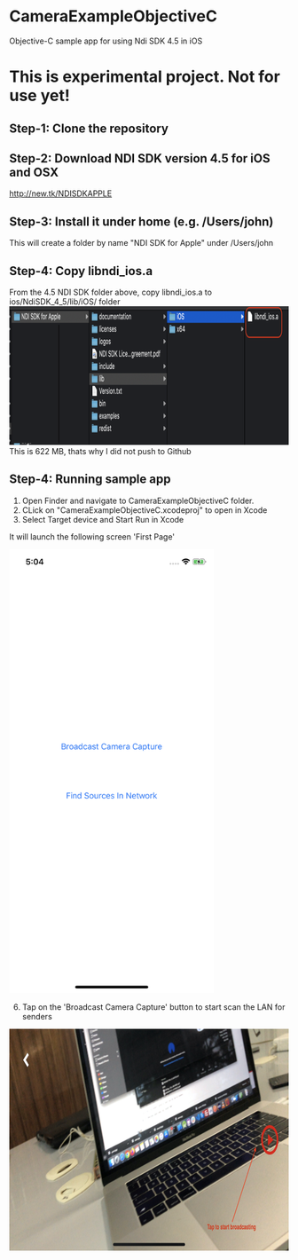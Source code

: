 # CameraExampleObjectiveC
 Objective-C sample app for using Ndi SDK 4.5 in iOS

# This is experimental project. Not for use yet!

## Step-1: Clone the repository

## Step-2: Download NDI SDK version 4.5 for iOS and OSX
http://new.tk/NDISDKAPPLE

## Step-3: Install it under home (e.g. /Users/john)
This will create a folder by name "NDI SDK for Apple" under /Users/john

## Step-4: Copy libndi_ios.a
From the 4.5 NDI SDK folder above, copy libndi_ios.a to ios/NdiSDK_4_5/lib/iOS/ folder
<img src="demoimages/libndi_ios_path.png" height="250"/>
This is 622 MB, thats why I did not push to Github

## Step-4: Running sample app

1. Open Finder and navigate to CameraExampleObjectiveC folder. 
2. CLick on "CameraExampleObjectiveC.xcodeproj" to open in Xcode
3. Select Target device and Start Run in Xcode

It will launch the following screen 'First Page'

<img src="demoimages/firstscreen.jpeg" height="800"/>

6. Tap on the 'Broadcast Camera Capture' button to start scan the LAN for senders

<img src="demoimages/camerascreen.jpeg" height="400"/>





